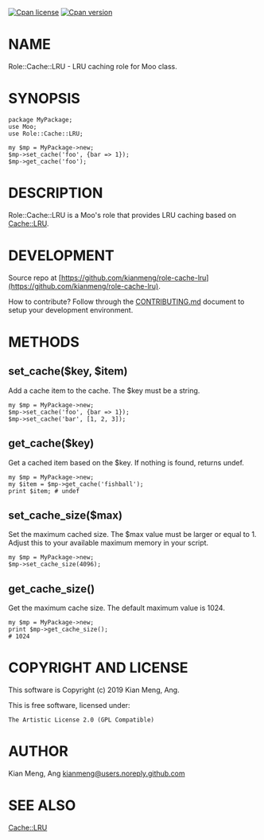 [![Cpan license](https://img.shields.io/cpan/l/Role-Cache-LRU.svg)](https://metacpan.org/release/Role-Cache-LRU)
[![Cpan version](https://img.shields.io/cpan/v/Role-Cache-LRU.svg)](https://metacpan.org/release/Role-Cache-LRU)

# NAME

Role::Cache::LRU - LRU caching role for Moo class.

# SYNOPSIS

    package MyPackage;
    use Moo;
    use Role::Cache::LRU;

    my $mp = MyPackage->new;
    $mp->set_cache('foo', {bar => 1});
    $mp->get_cache('foo');

# DESCRIPTION

Role::Cache::LRU is a Moo's role that provides LRU caching based on
[Cache::LRU](https://metacpan.org/pod/Cache::LRU).

# DEVELOPMENT

Source repo at [https://github.com/kianmeng/role-cache-lru](https://github.com/kianmeng/role-cache-lru).

How to contribute? Follow through the [CONTRIBUTING.md](https://github.com/kianmeng/role-cache-lru/blob/master/CONTRIBUTING.md) document to setup your development environment.

# METHODS

## set\_cache($key, $item)

Add a cache item to the cache. The $key must be a string.

    my $mp = MyPackage->new;
    $mp->set_cache('foo', {bar => 1});
    $mp->set_cache('bar', [1, 2, 3]);

## get\_cache($key)

Get a cached item based on the $key. If nothing is found, returns undef.

    my $mp = MyPackage->new;
    my $item = $mp->get_cache('fishball');
    print $item; # undef

## set\_cache\_size($max)

Set the maximum cached size. The $max value must be larger or equal to 1.
Adjust this to your available maximum memory in your script.

    my $mp = MyPackage->new;
    $mp->set_cache_size(4096);

## get\_cache\_size()

Get the maximum cache size. The default maximum value is 1024.

    my $mp = MyPackage->new;
    print $mp->get_cache_size();
    # 1024

# COPYRIGHT AND LICENSE

This software is Copyright (c) 2019 Kian Meng, Ang.

This is free software, licensed under:

    The Artistic License 2.0 (GPL Compatible)

# AUTHOR

Kian Meng, Ang <kianmeng@users.noreply.github.com>

# SEE ALSO

[Cache::LRU](https://metacpan.org/pod/Cache::LRU)
